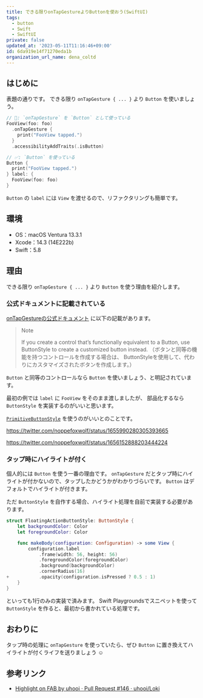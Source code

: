 ```yaml
---
title: できる限りonTapGestureよりButtonを使おう(SwiftUI)
tags:
  - button
  - Swift
  - SwiftUI
private: false
updated_at: '2023-05-11T11:16:46+09:00'
id: 6da919e14f71270eda1b
organization_url_name: dena_coltd
---
```

## はじめに

表題の通りです。
できる限り `onTapGesture { ... }` より `Button` を使いましょう。

```swift
// 🔺: `onTapGesture` を `Button` として使っている
FooView(foo: foo)
  .onTapGesture {
    print("FooView tapped.")
  }
  .accessibilityAddTraits(.isButton)

// ✅: `Button` を使っている
Button {
  print("FooView tapped.")
} label: {
  FooView(foo: foo)
}
```

`Button` の `label` には `View` を渡せるので、リファクタリングも簡単です。

## 環境

- OS：macOS Ventura 13.3.1
- Xcode：14.3 (14E222b)
- Swift：5.8

## 理由

できる限り `onTapGesture { ... }` より `Button` を使う理由を紹介します。

### 公式ドキュメントに記載されている

[onTapGestureの公式ドキュメント](https://developer.apple.com/documentation/swiftui/view/ontapgesture(count:perform:)) に以下の記載があります。

> Note
> 
> If you create a control that’s functionally equivalent to a Button, use ButtonStyle to create a customized button instead.
> （ボタンと同等の機能を持つコントロールを作成する場合は、 ButtonStyleを使用して、代わりにカスタマイズされたボタンを作成します。）

`Button` と同等のコントロールなら `Button` を使いましょう、と明記されています。

最初の例では `label` に `FooView` をそのまま渡しましたが、 部品化するなら `ButtonStyle` を実装するのがいいと思います。

[`PrimitiveButtonStyle`](https://developer.apple.com/documentation/swiftui/primitivebuttonstyle) を使うのがいいとのことです。

https://twitter.com/noppefoxwolf/status/1655990280305393665

https://twitter.com/noppefoxwolf/status/1656152888203444224

### タップ時にハイライトが付く

個人的には `Button` を使う一番の理由です。
`onTapGesture` だとタップ時にハイライトが付かないので、タップしたかどうかがわかりづらいです。
`Button` はデフォルトでハイライトが付きます。

ただ `ButtonStyle` を自作する場合、ハイライト処理を自前で実装する必要があります。

```diff_swift:FloatingActionButtonStyle.swift
struct FloatingActionButtonStyle: ButtonStyle {
    let backgroundColor: Color
    let foregroundColor: Color

    func makeBody(configuration: Configuration) -> some View {
        configuration.label
            .frame(width: 56, height: 56)
            .foregroundColor(foregroundColor)
            .background(backgroundColor)
            .cornerRadius(16)
+           .opacity(configuration.isPressed ? 0.5 : 1)
    }
}
```

といっても1行のみの実装で済みます。
Swift Playgroundsでスニペットを使って `ButtonStyle` を作ると、最初から書かれている処理です。

## おわりに

タップ時の処理に `onTapGesture` を使っていたら、ぜひ `Button` に置き換えてハイライトが付くライフを送りましょう :relaxed:

## 参考リンク

- [Highlight on FAB by uhooi · Pull Request #146 · uhooi/Loki](https://github.com/uhooi/Loki/pull/146)
